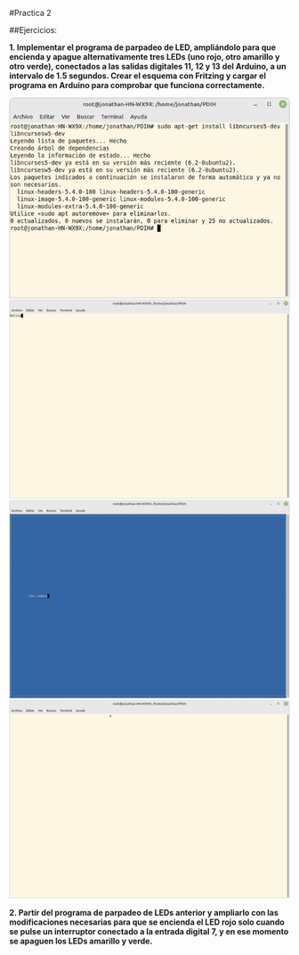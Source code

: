 #Practica 2

##Ejercicios:


**1. Implementar el programa de parpadeo de LED, ampliándolo para que encienda
y apague alternativamente tres LEDs (uno rojo, otro amarillo y otro verde),
conectados a las salidas digitales 11, 12 y 13 del Arduino, a un intervalo de 1.5
segundos. Crear el esquema con Fritzing y cargar el programa en Arduino para
comprobar que funciona correctamente.**


![imagen](https://github.com/jomoca/PDIH/blob/master/Practica_2/img/ejemplo.png)
![imagen](https://github.com/jomoca/PDIH/blob/master/Practica_2/img/ejemplo1.png)
![imagen](https://github.com/jomoca/PDIH/blob/master/Practica_2/img/ejmplo2.png)
![imagen](https://github.com/jomoca/PDIH/blob/master/Practica_2/img/ejemplo3.png)


**2. Partir del programa de parpadeo de LEDs anterior y ampliarlo con las
modificaciones necesarias para que se encienda el LED rojo solo cuando se
pulse un interruptor conectado a la entrada digital 7, y en ese momento se
apaguen los LEDs amarillo y verde.**
